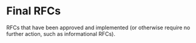 # Final RFCs

RFCs that have been approved and implemented (or otherwise require no further
action, such as informational RFCs).
